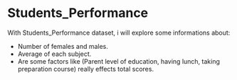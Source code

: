 # Students_Performance
With Students_Performance dataset, i will explore some informations about:
 * Number of females and males.
 * Average of each subject.
 * Are some factors like (Parent level of education, having lunch, taking preparation course) really effects total scores.
